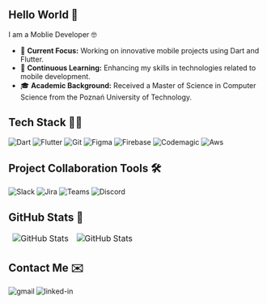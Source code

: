 ## Hello World 👋
I am a Moblie Developer 🤓
- 🚀 **Current Focus:** Working on innovative mobile projects using Dart and Flutter.
- 🌱 **Continuous Learning:** Enhancing my skills in technologies related to mobile development.
- 🎓 **Academic Background:** Received a Master of Science in Computer Science from the Poznań University of Technology.

## Tech Stack 🦾📱
![Dart](https://img.shields.io/badge/Dart-0175C2?style=for-the-badge&logo=dart&logoColor=white) ![Flutter](https://img.shields.io/badge/Flutter-02569B?style=for-the-badge&logo=flutter&logoColor=white) ![Git](https://img.shields.io/badge/git-%23F05033.svg?style=for-the-badge&logo=git&logoColor=white) ![Figma](https://img.shields.io/badge/Figma-008000?style=for-the-badge&logo=figma&logoColor=white) ![Firebase](https://img.shields.io/badge/firebase-d16002?style=for-the-badge&logo=firebase&logoColor=white) ![Codemagic](https://img.shields.io/badge/codemagic-BF40BF?style=for-the-badge&logo=codemagic&logoColor=white) ![Aws](https://img.shields.io/badge/Amazon_AWS-FF9900?style=for-the-badge&logo=amazon&logoColor=white)

## Project Collaboration Tools 🛠️
![Slack](https://img.shields.io/badge/Slack-4A154B?style=for-the-badge&logo=slack&logoColor=white) ![Jira](https://img.shields.io/badge/Jira-0052CC?style=for-the-badge&logo=Jira&logoColor=white) ![Teams](https://img.shields.io/badge/Microsoft_Teams-6264A7?style=for-the-badge&logo=microsoft-teams&logoColor=white) ![Discord](https://img.shields.io/badge/Discord-5865F2?style=for-the-badge&logo=discord&logoColor=white)

## GitHub Stats 🤖
<table align="center" border="0" cellpadding="0" cellspacing="0">
  <thead>
    <tr>
      <td>
        <img
          src="https://github-profile-summary-cards.vercel.app/api/cards/profile-details?username=Endrju00&theme=tokyonight"
          alt="GitHub Stats"
         />
      </td>
      <td>
        <img
          src="http://github-profile-summary-cards.vercel.app/api/cards/most-commit-language?username=Endrju00&theme=tokyonight"
          alt="GitHub Stats"
         />
      </td>
    </tr>
  </thead>
</table>

## Contact Me ✉️
[<img align="left" alt="gmail" src="https://img.shields.io/badge/Gmail-D14836?style=for-the-badge&logo=gmail&logoColor=white" />](mailto:andrzej.kapczynski21@gmail.com)[<img align="left" alt="linked-in" src="https://img.shields.io/badge/LinkedIn-0077B5?style=for-the-badge&logo=linkedin&logoColor=white" />](https://www.linkedin.com/in/andrzej-kapczynski/)<br>
<br>
